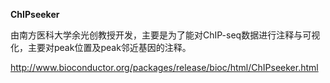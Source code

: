 **ChIPseeker**

由南方医科大学余光创教授开发，主要是为了能对ChIP-seq数据进行注释与可视化，主要对peak位置及peak邻近基因的注释。

http://www.bioconductor.org/packages/release/bioc/html/ChIPseeker.html